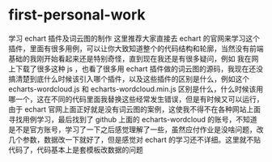 # first-personal-work
学习 echart 插件及词云图的制作
这里推荐大家直接去 echart 的官网来学习这个插件，里面有很多用例，可以让你大致知道整个的代码结构和轮廓，当然没有前端基础的我刚开始看起来还是特别奇怪，直到现在我还是有很多疑问，例如
我在网上下载了很多这种 js ，也看了很多用 echart 插件做的词云图的源码，我现在还没搞清楚到底什么时候该引入哪个插件，以及这些插件的区别是什么，例如这个 echarts-wordcloud.js 和 echarts-wordcloud.min.js 区别是什么，什么时候该用哪一个，这在不同的代码里面我替换这些经常发生错误，但是有时候又可以运行，由于 echart 官网上面正好就是没有词云图的案例，这使我不得不在各种网站上面寻找用例学习，最后找到了 github 上面的 echarts-wordcloud 的账号，不知道是不是官方账号，学习了一下之后感觉理解了一些，虽然应付作业是没啥问题，改几个参数，数据改一下就好了，但是感觉对 echart 的学习还不详细。这里就不贴代码了，代码基本上是套模板改数据的问题
